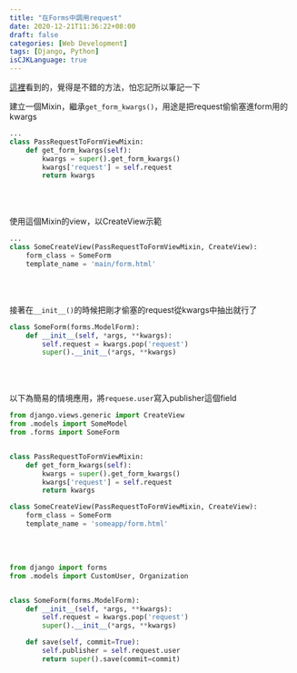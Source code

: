```yaml
---
title: "在Forms中調用request"
date: 2020-12-21T11:36:22+08:00
draft: false
categories: [Web Development]
tags: [Django, Python]
isCJKLanguage: true
---
```

<a href="https://stackoverflow.com/questions/8841502/how-to-use-the-request-in-a-modelform-in-django" target="_blank">這裡</a>看到的，覺得是不錯的方法，怕忘記所以筆記一下

<!--more-->


建立一個Mixin，繼承`get_form_kwargs()`，用途是把request偷偷塞進form用的kwargs
```:views.py
...
class PassRequestToFormViewMixin:
    def get_form_kwargs(self):
        kwargs = super().get_form_kwargs()
        kwargs['request'] = self.request
        return kwargs
```
<br></br>

使用這個Mixin的view，以CreateView示範
```:views.py
...
class SomeCreateView(PassRequestToFormViewMixin, CreateView):
    form_class = SomeForm
    template_name = 'main/form.html'
```
<br></br>


接著在`__init__()`的時候把剛才偷塞的request從kwargs中抽出就行了
```:forms.py
class SomeForm(forms.ModelForm):
    def __init__(self, *args, **kwargs):
        self.request = kwargs.pop('request')
        super().__init__(*args, **kwargs)
```
<br></br>





以下為簡易的情境應用，將`requese.user`寫入publisher這個field
```:views.py {linenos=table}
from django.views.generic import CreateView
from .models import SomeModel
from .forms import SomeForm


class PassRequestToFormViewMixin:
    def get_form_kwargs(self):
        kwargs = super().get_form_kwargs()
        kwargs['request'] = self.request
        return kwargs

class SomeCreateView(PassRequestToFormViewMixin, CreateView):
    form_class = SomeForm
    template_name = 'someapp/form.html'
```

<br></br>
```:forms.py {linenos=table}
from django import forms
from .models import CustomUser, Organization


class SomeForm(forms.ModelForm):
    def __init__(self, *args, **kwargs):
        self.request = kwargs.pop('request')
        super().__init__(*args, **kwargs)

    def save(self, commit=True):
        self.publisher = self.request.user
        return super().save(commit=commit)

```


